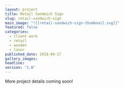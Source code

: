 ```yaml
---
layout: project
title: Retail Sandwich Sign
slug: retail-sandwich-sign
main_image: "![[retail-sandwich-sign-thumbnail.svg]]"
featured: false
categories:
  - client work
  - retail
  - wooden
  - laser
published_date: 2018-09-17
gallery_images: 
headline: 
version: "1.0"
---
```


More project details coming soon!